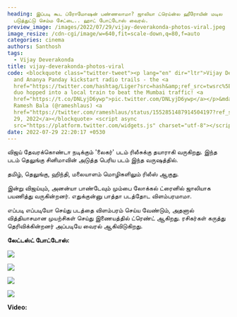 ```yaml
---
heading: இப்படி கூட ப்ரோமோஷன் பண்ணலாமா? ஜாலியா ட்ரெய்ன்ல ஹீரோயின் மடில
  படுத்துட்டு செம்ம சேட்டை.. ஹாட் போட்டோஸ் வைரல்.
preview_image: /images/2022/07/29/vijay-deverakonda-photos-viral.jpeg
image_resize: /cdn-cgi/image/w=640,fit=scale-down,q=80,f=auto
categories: cinema
authors: Santhosh
tags:
  - Vijay Deverakonda
title: vijay-deverakonda-photos-viral
code: <blockquote class="twitter-tweet"><p lang="en" dir="ltr">Vijay Deverakonda
  and Ananya Panday kickstart radio trails - the <a
  href="https://twitter.com/hashtag/Liger?src=hash&amp;ref_src=twsrc%5Etfw">#Liger</a>
  duo hopped into a local train to beat the Mumbai traffic! <a
  href="https://t.co/DNLyjD6ywp">pic.twitter.com/DNLyjD6ywp</a></p>&mdash;
  Ramesh Bala (@rameshlaus) <a
  href="https://twitter.com/rameshlaus/status/1552851487914504197?ref_src=twsrc%5Etfw">July
  29, 2022</a></blockquote> <script async
  src="https://platform.twitter.com/widgets.js" charset="utf-8"></script>
date: 2022-07-29 22:20:17 +0530
---
```

விஜய் தேவரக்கொண்டா நடிக்கும் 'லைகர்' படம் ரிலீசுக்கு தயாராகி வருகிறது. இந்த படம் தெலுங்கு சினிமாவின் அடுத்த பெரிய படம் இந்த வருஷத்தில்.

தமிழ், தெலுங்கு, ஹிந்தி, மலையாளம் மொழிகளிலும் ரிலீஸ் ஆகுது.

இன்று விஜய்யும், அனன்யா பாண்டேவும் மும்பை லோக்கல் ட்ரைனில் ஜாலியாக பயணித்து வருகின்றனர். எதுக்குன்னு பாத்தா படத்தோட விளம்பரமாமா.

எப்படி எப்படியோ செய்து படத்தை விளம்பரம் செய்ய வேண்டும், அதனால் வித்தியாசமான முயற்சிகள் செய்து இணையத்தில் ட்ரெண்ட் ஆகிறது. ரசிகர்கள் கருத்து தெரிவிக்கின்றனர் அப்படியே வைரல் ஆகிவிடுகிறது.

**லேட்டஸ்ட் போட்டோஸ்:** 

![](/images/2022/07/29/vijay-deverakonda-local-train-video-2.jpeg)

![](/images/2022/07/29/vijay-deverakonda-local-train-video-1.jpeg)

![](/images/2022/07/29/vijay-deverakonda-local-train-video.jpeg)

![](/images/2022/07/29/vijay-deverakonda-local-train-video-3.jpeg)

**Video:**